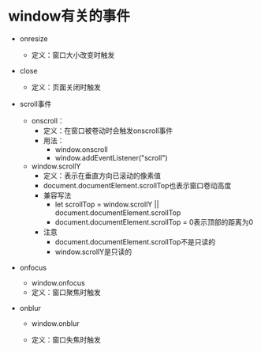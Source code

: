 # window有关的事件

* onresize

  * 定义：窗口大小改变时触发

* close

  * 定义：页面关闭时触发

* scroll事件

  * onscroll：
    * 定义：在窗口被卷动时会触发onscroll事件
    * 用法：
      * window.onscroll
      * window.addEventListener("scroll")
  * window.scrollY
    * 定义：表示在垂直方向已滚动的像素值
    * document.documentElement.scrollTop也表示窗口卷动高度
    * 兼容写法
      * let scrollTop = window.scrollY || document.documentElement.scrollTop
      * document.documentElement.scrollTop = 0表示顶部的距离为0
    * 注意
      * document.documentElement.scrollTop不是只读的
      * window.scrollY是只读的

* onfocus

  * window.onfocus
  * 定义：窗口聚焦时触发

* onblur

  * window.onblur

  * 定义：窗口失焦时触发